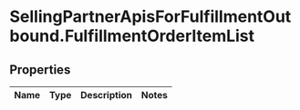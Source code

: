 # SellingPartnerApisForFulfillmentOutbound.FulfillmentOrderItemList

## Properties
Name | Type | Description | Notes
------------ | ------------- | ------------- | -------------


